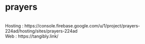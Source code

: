 # prayers
</BR>
Hosting : https://console.firebase.google.com/u/1/project/prayers-224ad/hosting/sites/prayers-224ad
</BR>
Web : https://tangibly.link/
